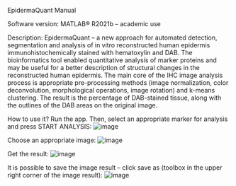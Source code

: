 EpidermaQuant Manual

Software version: 
MATLAB® R2021b – academic use

Description:
EpidermaQuant – a new approach for automated detection, segmentation and analysis of in vitro reconstructed human epidermis immunohistochemically stained with hematoxylin and DAB. The bioinformatics tool enabled quantitative analysis of marker proteins and may be useful for a better description of structural changes in the reconstructed human epidermis. The main core of the IHC image analysis process is appropriate pre-processing methods (image normalization, color deconvolution, morphological operations, image rotation) and k-means clustering. The result is the percentage of DAB-stained tissue, along with the outlines of the DAB areas on the original image.

How to use it?
Run the app. Then, select an appropriate marker for analysis and press START ANALYSIS:
![image](https://github.com/DawZam/EpidermaQuant/assets/148239676/65724500-c670-4920-8c60-12de39a6ae34)

Choose an appropriate image:
![image](https://github.com/DawZam/EpidermaQuant/assets/148239676/306f2cbb-066c-4a54-b3db-f754df1a90be)

Get the result:
![image](https://github.com/DawZam/EpidermaQuant/assets/148239676/7fa7cbe7-496b-4952-bd2d-b932e9f109ce)

It is possible to save the image result – click save as (toolbox in the upper right corner of the image result):
![image](https://github.com/DawZam/EpidermaQuant/assets/148239676/563c5a37-13ce-4687-b9b0-bc0b578f3946)
